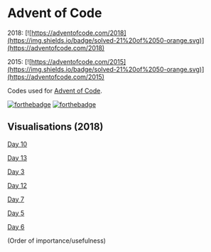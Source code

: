 # Advent of Code

2018: [![https://adventofcode.com/2018](https://img.shields.io/badge/solved-21%20of%2050-orange.svg)](https://adventofcode.com/2018)

2015: [![https://adventofcode.com/2015](https://img.shields.io/badge/solved-21%20of%2050-orange.svg)](https://adventofcode.com/2015)

Codes used for [Advent of Code](http://adventofcode.com/ "Advent of Code").

[![forthebadge](https://forthebadge.com/images/badges/made-with-javascript.svg)](https://forthebadge.com) [![forthebadge](https://forthebadge.com/images/badges/uses-html.svg)](https://samleo8.github.io/AdventOfCode/)

## Visualisations (2018)
[Day 10](https://samleo8.github.io/AdventOfCode/2018/10.html "Day 10")

[Day 13](https://samleo8.github.io/AdventOfCode/2018/10.html "Day 13")

[Day 3](https://samleo8.github.io/AdventOfCode/2018/3.html "Day 3")

[Day 12](https://samleo8.github.io/AdventOfCode/2018/12.html "Day 12")

[Day 7](https://samleo8.github.io/AdventOfCode/2018/7.html "Day 7")

[Day 5](https://samleo8.github.io/AdventOfCode/2018/5.html "Day 5")

[Day 6](https://samleo8.github.io/AdventOfCode/2018/6.html "Day 6")

(Order of importance/usefulness)
